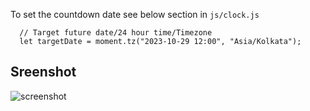 To set the countdown date see below section in `js/clock.js`

````
  // Target future date/24 hour time/Timezone
  let targetDate = moment.tz("2023-10-29 12:00", "Asia/Kolkata");
````

## Sreenshot
![screenshot]([[https://repository-images.githubusercontent.com/698651028/d9cbed4d-10e2-44bd-bca8-e26a251ff182](https://github.com/MOVants/hannahandmarvin-wedding.github.io/blob/main/ScreenshotMarvinHannah.jpg](https://github.com/MOVants/hannahandmarvin-wedding.github.io/blob/main/ScreenshotMarvinHannah.png)))
